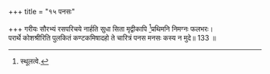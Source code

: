 +++
title = "१५ पनसः"

+++
गरीयः सौरभ्यं रसपरिचये नार्हति सुधा सिता मृद्वीकापि [^1]प्रथिमनि निमग्नः फलभरः।  
परार्थे कोशश्रीरिति पुलकितं कण्टकमिषादहो ते चारित्रं पनस मनसः कस्य न मुदे॥ 133 ॥  
  
[^1]: स्थूलत्वे.
